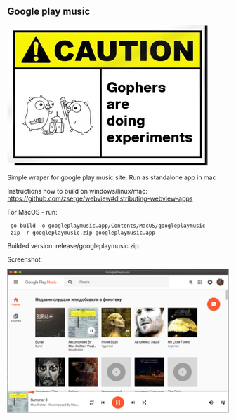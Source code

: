 ## Google play music

![](https://raw.githubusercontent.com/golang/mobile/master/doc/caution.png)

Simple wraper for google play music site. Run as standalone app in mac

Instructions how to build on windows/linux/mac: https://github.com/zserge/webview#distributing-webview-apps

For MacOS - run:
```
 go build -o googleplaymusic.app/Contents/MacOS/googleplaymusic
 zip -r googleplaymusic.zip googleplaymusic.app
```
Builded version:  release/googleplaymusic.zip

Screenshot:

![](googleplaymusic.png)